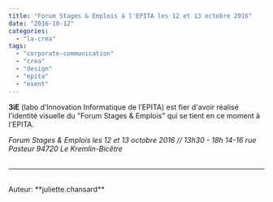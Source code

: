 ```yaml
---
title: "Forum Stages & Emplois à l'EPITA les 12 et 13 octobre 2016"
date: "2016-10-12"
categories: 
  - "la-crea"
tags: 
  - "corporate-communication"
  - "crea"
  - "design"
  - "epita"
  - "event"
---
```


**3iE** (labo d’Innovation Informatique de l’EPITA) est fier d'avoir réalisé l'identité visuelle du "Forum Stages & Emplois" qui se tient en ce moment à l'EPITA.

_Forum Stages & Emplois les 12 et 13 octobre 2016 // 13h30 - 18h 14-16 rue Pasteur 94720 Le Kremlin-Bicêtre_
<br>
<br>

---------------------------------------
<br>
Auteur: **juliette.chansard**
